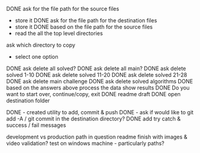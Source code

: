 DONE ask for the file path for the source files
- store it
DONE ask for the file path for the destination files
- store it
DONE based on the file path for the source files
- read the all the top level directories

ask which directory to copy
- select one option

DONE ask delete all solved?
DONE ask delete all main?
DONE ask delete solved 1-10
DONE ask delete solved 11-20
DONE ask delete solved 21-28
DONE ask delete main challenge
DONE ask delete solved algorithms
DONE based on the answers above process the data
show results
DONE Do you want to start over, continue/copy, exit
DONE readme draft
DONE open destination folder

DONE - created utility to add, commit & push
DONE - ask if would like to git add -A / git commit in the destination directory?
DONE add try catch & success / fail messages

development vs production path in question
readme finish with images & video
validation?
test on windows machine - particularly paths?